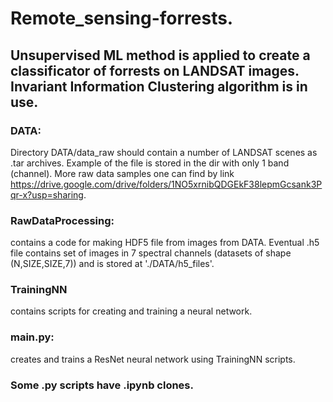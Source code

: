 # Remote_sensing-forrests. 
## Unsupervised ML method is applied to create a classificator of forrests on LANDSAT images. Invariant Information Clustering algorithm is in use.
### DATA:
Directory DATA/data_raw should contain a number of LANDSAT scenes as .tar archives. Example of the file is stored in the dir with only 1 band (channel).
More raw data samples one can find by link https://drive.google.com/drive/folders/1NO5xrnibQDGEkF38lepmGcsank3Pqr-x?usp=sharing.

### RawDataProcessing:
contains a code for making HDF5 file from images from DATA. Eventual .h5 file contains set of images in 7 spectral channels (datasets of shape (N,SIZE,SIZE,7)) and is stored at './DATA/h5_files'.

### TrainingNN
contains scripts for creating and training a neural network.

### main.py:
creates and trains a ResNet neural network using TrainingNN scripts.


### Some .py scripts have .ipynb clones.
